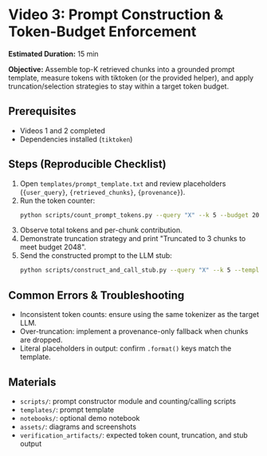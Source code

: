 # Video 3: Prompt Construction & Token-Budget Enforcement

**Estimated Duration:** 15 min

**Objective:**
Assemble top-K retrieved chunks into a grounded prompt template, measure tokens with tiktoken (or the provided helper), and apply truncation/selection strategies to stay within a target token budget.

## Prerequisites

- Videos 1 and 2 completed
- Dependencies installed (`tiktoken`)

## Steps (Reproducible Checklist)

1. Open `templates/prompt_template.txt` and review placeholders (`{user_query}`, `{retrieved_chunks}`, `{provenance}`).
2. Run the token counter:
   ```bash
   python scripts/count_prompt_tokens.py --query "X" --k 5 --budget 2048 --template templates/prompt_template.txt
   ```
3. Observe total tokens and per-chunk contribution.
4. Demonstrate truncation strategy and print "Truncated to 3 chunks to meet budget 2048".
5. Send the constructed prompt to the LLM stub:
   ```bash
   python scripts/construct_and_call_stub.py --query "X" --k 5 --template templates/prompt_template.txt
   ```

## Common Errors & Troubleshooting

- Inconsistent token counts: ensure using the same tokenizer as the target LLM.
- Over-truncation: implement a provenance-only fallback when chunks are dropped.
- Literal placeholders in output: confirm `.format()` keys match the template.

## Materials

- `scripts/`: prompt constructor module and counting/calling scripts
- `templates/`: prompt template
- `notebooks/`: optional demo notebook
- `assets/`: diagrams and screenshots
- `verification_artifacts/`: expected token count, truncation, and stub output
